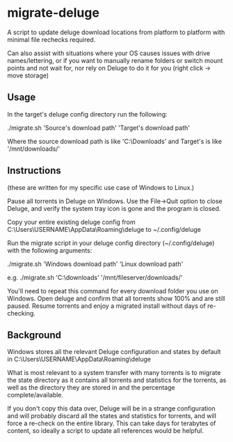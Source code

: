 # migrate-deluge
A script to update deluge download locations from platform to platform with minimal file rechecks required. 

Can also assist with situations where your OS causes issues with drive names/lettering, or if you want to manually rename folders or switch mount points and not wait for, nor rely on Deluge to do it for you (right click -> move storage)
## Usage
In the target's deluge config directory run the following:

./migrate.sh 'Source's download path' 'Target's download path'

Where the source download path is like 'C:\Downloads\' and Target's is like '/mnt/downloads/'

## Instructions
(these are written for my specific use case of Windows to Linux.)

Pause all torrents in Deluge on Windows. Use the File->Quit option to close Deluge, and verify the system tray icon is gone and the program is closed.

Copy your entire existing deluge config from C:\Users\USERNAME\AppData\Roaming\deluge to ~/.config/deluge

Run the migrate script in your deluge config directory (~/.config/deluge) with the following arguments:

./migrate.sh 'Windows download path' 'Linux download path'

e.g. ./migrate.sh 'C:\downloads\' '/mnt/fileserver/downloads/'

You'll need to repeat this command for every download folder you use on Windows. 
Open deluge and confirm that all torrents show 100% and are still paused. Resume torrents and enjoy a migrated install without days of re-checking.

## Background

Windows stores all the relevant Deluge configuration and states by default in C:\Users\USERNAME\AppData\Roaming\deluge 

What is most relevant to a system transfer with many torrents is to migrate the state directory as it contains all torrents and statistics for the torrents, as well as the directory they are stored in and the percentage complete/available. 

If you don't copy this data over, Deluge will be in a strange configuration and will probably discard all the states and statistics for torrents, and will force a re-check on the entire library. This can take days for terabytes of content, so ideally a script to update all references would be helpful.
